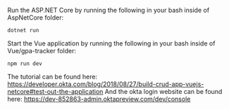 Run the ASP.NET Core by running the following in your bash inside of AspNetCore folder:
	
	dotnet run
	
Start the Vue application by running the following in your bash inside of Vue/gpa-tracker folder:

	npm run dev
	
	
The tutorial can be found here: https://developer.okta.com/blog/2018/08/27/build-crud-app-vuejs-netcore#test-out-the-application
And the okta login website can be found here: https://dev-852863-admin.oktapreview.com/dev/console